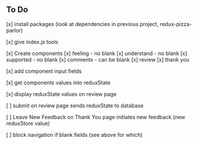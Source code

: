 ## To Do

[x] install packages (look at dependencies in previous project, redux-pizza-parlor)

[x] give index.js tools

[x] Create components
  [x] feeling - no blank
  [x] understand - no blank
  [x] supported - no blank
  [x] comments - can be blank
  [x] review
  [x] thank you

[x] add component input fields

[x] get components values into reduxState

[x] display reduxState values on review page

[ ] submit on review page sends reduxState to database

[ ] Leave New Feedback on Thank You page initiates new feedback (new reduxStore value)

[ ] block navigation if blank fields (see above for which)
